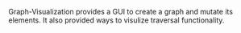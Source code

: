 Graph-Visualization provides a GUI to create a graph and mutate its elements. It also provided ways to visulize traversal functionality.
